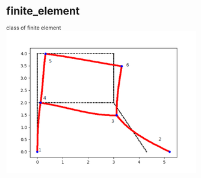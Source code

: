 # finite_element
class of finite element
![](https://github.com/angusfang/finite_element/blob/master/project2/%E5%9F%BA%E6%9C%AC%E8%AE%8A%E5%BD%A2.png)
